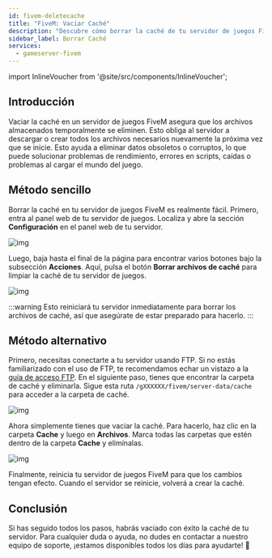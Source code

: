 ```yaml
---
id: fivem-deletecache
title: "FiveM: Vaciar Caché"
description: "Descubre cómo borrar la caché de tu servidor de juegos FiveM mejora el rendimiento y soluciona errores para una experiencia de juego más fluida → Aprende más ahora"
sidebar_label: Borrar Caché
services:
  - gameserver-fivem
---
```


import InlineVoucher from '@site/src/components/InlineVoucher';



## Introducción

Vaciar la caché en un servidor de juegos FiveM asegura que los archivos almacenados temporalmente se eliminen. Esto obliga al servidor a descargar o crear todos los archivos necesarios nuevamente la próxima vez que se inicie. Esto ayuda a eliminar datos obsoletos o corruptos, lo que puede solucionar problemas de rendimiento, errores en scripts, caídas o problemas al cargar el mundo del juego.

<InlineVoucher />

## Método sencillo

Borrar la caché en tu servidor de juegos FiveM es realmente fácil. Primero, entra al panel web de tu servidor de juegos. Localiza y abre la sección **Configuración** en el panel web de tu servidor.

![img](https://screensaver01.zap-hosting.com/index.php/s/nizHMSk7oXCsJS4/download)

Luego, baja hasta el final de la página para encontrar varios botones bajo la subsección **Acciones**. Aquí, pulsa el botón **Borrar archivos de caché** para limpiar la caché de tu servidor de juegos.

![img](https://screensaver01.zap-hosting.com/index.php/s/A2RiTo8gJiTibGR/download)

:::warning 
Esto reiniciará tu servidor inmediatamente para borrar los archivos de caché, así que asegúrate de estar preparado para hacerlo.
:::


## Método alternativo

Primero, necesitas conectarte a tu servidor usando FTP. Si no estás familiarizado con el uso de FTP, te recomendamos echar un vistazo a la [guía de acceso FTP](gameserver-ftpaccess.md). En el siguiente paso, tienes que encontrar la carpeta de caché y eliminarla. Sigue esta ruta `/gXXXXXX/fivem/server-data/cache` para acceder a la carpeta de caché.

![img](https://screensaver01.zap-hosting.com/index.php/s/dfpssTy8KL7B3cK/download)

Ahora simplemente tienes que vaciar la caché. Para hacerlo, haz clic en la carpeta **Cache** y luego en **Archivos**. Marca todas las carpetas que estén dentro de la carpeta **Cache** y elimínalas.

![img](https://screensaver01.zap-hosting.com/index.php/s/MnHpWiDmBgHa63B/download)

Finalmente, reinicia tu servidor de juegos FiveM para que los cambios tengan efecto. Cuando el servidor se reinicie, volverá a crear la caché.



## Conclusión

Si has seguido todos los pasos, habrás vaciado con éxito la caché de tu servidor. Para cualquier duda o ayuda, no dudes en contactar a nuestro equipo de soporte, ¡estamos disponibles todos los días para ayudarte! 🙂

<InlineVoucher />